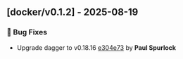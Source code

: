 ## [docker/v0.1.2] - 2025-08-19

### 🐛 Bug Fixes

- Upgrade dagger to v0.18.16 [e304e73](https://github.com/act3-ai/dagger/commit/e304e7338f900735a1b2c94689afecdd5e5af982) by **Paul Spurlock**


